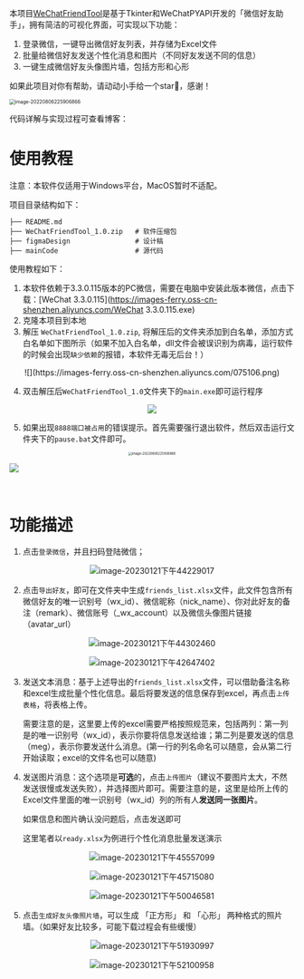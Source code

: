 本项目[WeChatFriendTool](https://github.com/fubostudy/WeChatFriendTool)是基于Tkinter和WeChatPYAPI开发的「微信好友助手」，拥有简洁的可视化界面，可实现以下功能：

1. 登录微信，一键导出微信好友列表，并存储为Excel文件
2. 批量给微信好友发送个性化消息和图片（不同好友发送不同的信息）
3. 一键生成微信好友头像图片墙，包括方形和心形

如果此项目对你有帮助，请动动小手给一个star🌟，感谢！

<img src="https://images-ferry.oss-cn-shenzhen.aliyuncs.com/075055.jpg" alt="image-20220806225906866" style="zoom:60%;" />

代码详解与实现过程可查看博客：











# 使用教程

注意：本软件仅适用于Windows平台，MacOS暂时不适配。

项目目录结构如下：

```basic
├── README.md  
├── WeChatFriendTool_1.0.zip   # 软件压缩包
├── figmaDesign                # 设计稿
├── mainCode                   # 源代码
```

使用教程如下：

1. 本软件依赖于3.3.0.115版本的PC微信，需要在电脑中安装此版本微信，点击下载：[WeChat 3.3.0.115](https://images-ferry.oss-cn-shenzhen.aliyuncs.com/WeChat 3.3.0.115.exe)
2. 克隆本项目到本地
3. 解压 `WeChatFriendTool_1.0.zip`, 将解压后的文件夹添加到白名单，添加方式白名单如下图所示（如果不加入白名单，dll文件会被误识别为病毒，运行软件的时候会出现`缺少依赖`的报错，本软件无毒无后台！）

<center>
![](https://images-ferry.oss-cn-shenzhen.aliyuncs.com/075106.png)
	
</center>

4. 双击解压后`WeChatFriendTool_1.0`文件夹下的`main.exe`即可运行程序

<center>

![](https://images-ferry.oss-cn-shenzhen.aliyuncs.com/075107.jpg)

</center>

5. 如果出现`8888端口被占用`的错误提示。首先需要强行退出软件，然后双击运行文件夹下的`pause.bat`文件即可。

<center>
<img src="https://images-ferry.oss-cn-shenzhen.aliyuncs.com/075055-1.jpg" alt="image-20220806225906866" style="zoom:40%;" />

</center>

![](https://images-ferry.oss-cn-shenzhen.aliyuncs.com/075056.jpg)


​	
# 功能描述

1. 点击`登录微信`，并且扫码登陆微信；

<center>

![image-20230121下午44229017](https://images-ferry.oss-cn-shenzhen.aliyuncs.com/075058.png)

</center>

2. 点击`导出好友`，即可在文件夹中生成`friends_list.xlsx`文件，此文件包含所有微信好友的唯一识别号（wx_id）、微信昵称（nick_name）、你对此好友的备注（remark）、微信账号（_wx_account）以及微信头像图片链接（avatar_url）

<center>

![image-20230121下午44302460](https://images-ferry.oss-cn-shenzhen.aliyuncs.com/075059.png)

![image-20230121下午42647402](https://images-ferry.oss-cn-shenzhen.aliyuncs.com/075108.png)
	
</center>

3. 发送文本消息：基于上述导出的`friends_list.xlsx`文件，可以借助备注名称和excel生成批量个性化信息。最后将要发送的信息保存到excel，再点击`上传表格`，将表格上传。

   需要注意的是，这里要上传的excel需要严格按照规范来，包括两列：第一列是的唯一识别号（wx_id），表示你要将信息发送给谁；第二列是要发送的信息（meg），表示你要发送什么消息。(第一行的列名命名可以随意，会从第二行开始读取；excel的文件名也可以随意)

4. 发送图片消息：这个选项是**可选**的，点击`上传图片`（建议不要图片太大，不然发送很慢或发送失败），并选择图片即可。需要注意的是，这里是给所上传的Excel文件里面的唯一识别号（wx_id）列的所有人**发送同一张图片**。

   如果信息和图片确认没问题后，点击发送即可

   这里笔者以`ready.xlsx`为例进行个性化消息批量发送演示

<center>

![image-20230121下午45557099](https://images-ferry.oss-cn-shenzhen.aliyuncs.com/075107.png)

![image-20230121下午45715080](https://images-ferry.oss-cn-shenzhen.aliyuncs.com/075100.png)

![image-20230121下午50046581](https://images-ferry.oss-cn-shenzhen.aliyuncs.com/075109.png)
	
</center>

5. 点击`生成好友头像照片墙`，可以生成 「正方形」 和 「心形」 两种格式的照片墙。（如果好友比较多，可能下载过程会有些缓慢）

<center>

![image-20230121下午51930997](https://images-ferry.oss-cn-shenzhen.aliyuncs.com/075100-1.png)

![image-20230121下午52100958](https://images-ferry.oss-cn-shenzhen.aliyuncs.com/075101.png)
	
</center>

